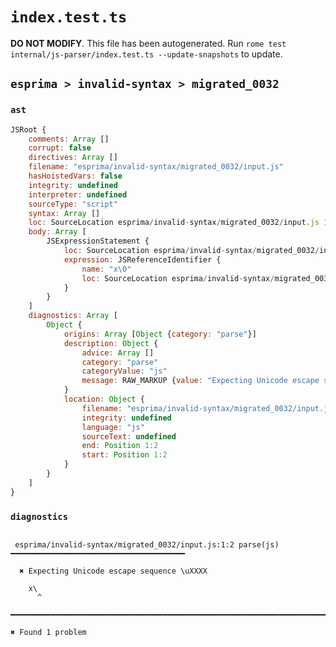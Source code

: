 # `index.test.ts`

**DO NOT MODIFY**. This file has been autogenerated. Run `rome test internal/js-parser/index.test.ts --update-snapshots` to update.

## `esprima > invalid-syntax > migrated_0032`

### `ast`

```javascript
JSRoot {
	comments: Array []
	corrupt: false
	directives: Array []
	filename: "esprima/invalid-syntax/migrated_0032/input.js"
	hasHoistedVars: false
	integrity: undefined
	interpreter: undefined
	sourceType: "script"
	syntax: Array []
	loc: SourceLocation esprima/invalid-syntax/migrated_0032/input.js 1:0-1:3
	body: Array [
		JSExpressionStatement {
			loc: SourceLocation esprima/invalid-syntax/migrated_0032/input.js 1:0-1:3
			expression: JSReferenceIdentifier {
				name: "x\0"
				loc: SourceLocation esprima/invalid-syntax/migrated_0032/input.js 1:0-1:3 (x )
			}
		}
	]
	diagnostics: Array [
		Object {
			origins: Array [Object {category: "parse"}]
			description: Object {
				advice: Array []
				category: "parse"
				categoryValue: "js"
				message: RAW_MARKUP {value: "Expecting Unicode escape sequence \\uXXXX"}
			}
			location: Object {
				filename: "esprima/invalid-syntax/migrated_0032/input.js"
				integrity: undefined
				language: "js"
				sourceText: undefined
				end: Position 1:2
				start: Position 1:2
			}
		}
	]
}
```

### `diagnostics`

```

 esprima/invalid-syntax/migrated_0032/input.js:1:2 parse(js) ━━━━━━━━━━━━━━━━━━━━━━━━━━━━━━━━━━━━━━━

  ✖ Expecting Unicode escape sequence \uXXXX

    x\
      ^

━━━━━━━━━━━━━━━━━━━━━━━━━━━━━━━━━━━━━━━━━━━━━━━━━━━━━━━━━━━━━━━━━━━━━━━━━━━━━━━━━━━━━━━━━━━━━━━━━━━━

✖ Found 1 problem

```
